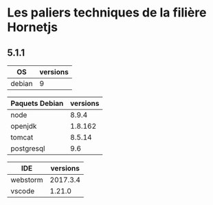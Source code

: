 # Les paliers techniques de la filière Hornetjs


## 5.1.1

| OS          | versions   |
| ----------- | ---------- |
| debian      | 9          |

| Paquets Debian | versions |
| -------------- | -------- |
| node           | 8.9.4    |
| openjdk        | 1.8.162  |
| tomcat         | 8.5.14   |
| postgresql     | 9.6      |


| IDE         | versions   |
| ----------- | ---------- |
| webstorm    | 2017.3.4   |
| vscode      | 1.21.0     |
